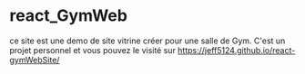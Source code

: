 # react_GymWeb
ce site est une demo de site vitrine créer pour une salle de Gym.
C'est un projet personnel et vous pouvez le visité sur https://jeff5124.github.io/react-gymWebSite/
